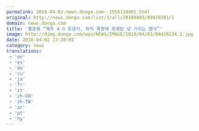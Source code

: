 ```yaml
---
permalink: 2018-04-02-news.donga.com--1554138461.html
original: http://news.donga.com/list/3/all/20180403/89429281/1
domain: news.donga.com
title: '홍준표 “제주 4·3 추념식, 좌익 폭동에 희생된 넋 기리는 행사”'
image: http://dimg.donga.com/wps/NEWS/IMAGE/2018/04/03/89429234.2.jpg
date: 2018-04-02 23:30:03
category: news
translations: 
 - 'en'
 - 'es'
 - 'de'
 - 'ru'
 - 'ja'
 - 'fr'
 - 'it'
 - 'zh-CN'
 - 'zh-TW'
 - 'ar'
 - 'pt'
 - 'hy'
---
```



